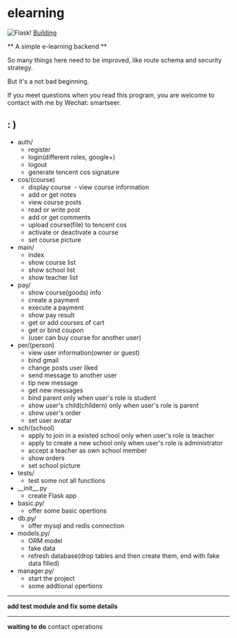 # elearning
![Flask](https://img.shields.io/badge/Flask--red.svg)!  [Building](https://img.shields.io/badge/-Building-brightgreen.svg)

** A simple e-learning backend **

So many things here need to be improved, like route schema and security strategy.

But it's a not bad beginning.

If you meet questions when you read this program, you are welcome to contact with me by Wechat: smartseer.

: )
---
- auth/
  - register
  - login(different roles, google+)
  - logout
  - generate tencent cos signature
- cos/(course)
  - display course
  - view course information
  - add or get notes
  - view course posts
  - read or write post
  - add or get comments
  - upload course(file) to tencent cos
  - activate or deactivate a course
  - set course picture
- main/
  - index
  - show course list
  - show school list
  - show teacher list
- pay/
  - show course(goods) info
  - create a payment
  - execute a payment
  - show pay result
  - get or add courses of cart
  - get or bind coupon
  - (user can buy course for another user)
- per/(person)
  - view user information(owner or guest)
  - bind gmail
  - change posts user liked
  - send message to another user
  - tip new message
  - get new messages
  - bind parent only when user's role is student
  - show user's child(childern) only when user's role is parent
  - show user's order
  - set user avatar
- sch/(school)
  - apply to join in a existed school only when user's role is teacher
  - apply to create a new school only when user's role is administrator
  - accept a teacher as own school member
  - show orders
  - set school picture
- tests/
  - test some not all functions
- \_\_init__.py
  - create Flask app
- basic.py/
  - offer some basic opertions
- db.py/
  - offer mysql and redis connection
- models.py/
  - ORM model
  - fake data
  - refresh database(drop tables and then create them, end with fake data filled)
- manager.py/
  - start the project
  - some addtional opertions

---
**add test module and fix some details**

---
**waiting to do**
contact operations
